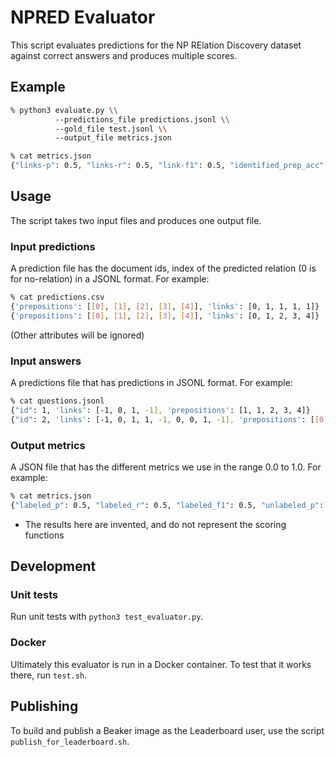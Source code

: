 # NPRED Evaluator

This script evaluates predictions for the NP RElation Discovery dataset
 against correct answers and produces multiple scores.

## Example

```bash
% python3 evaluate.py \\
          --predictions_file predictions.jsonl \\ 
          --gold_file test.jsonl \\
          --output_file metrics.json

% cat metrics.json
{"links-p": 0.5, "links-r": 0.5, "link-f1": 0.5, "identified_prep_acc": 0.9, "non_identified_prep_acc": 0.3, "micro-f1": 0.4}
```

## Usage

The script takes two input files and produces one output file.

### Input predictions

A prediction file has the document ids, index of the predicted relation (0 is for no-relation) in a JSONL format.
For example:

```bash
% cat predictions.csv
{'prepositions': [[0], [1], [2], [3], [4]], 'links': [0, 1, 1, 1, 1]}
{'prepositions': [[0], [1], [2], [3], [4]], 'links': [0, 1, 2, 3, 4]}
```
(Other attributes will be ignored)

### Input answers

A predictions file that has predictions in JSONL format. For example:


```bash
% cat questions.jsonl
{"id": 1, 'links': [-1, 0, 1, -1], 'prepositions': [1, 1, 2, 3, 4]}
{"id": 2, 'links': [-1, 0, 1, 1, -1, 0, 0, 1, -1], 'prepositions': [[0], [0], [2, 3], [4, 2], [0], [0], [0], [1], [0]}}
```


### Output metrics

A JSON file that has the different metrics we use in the range 0.0 to 1.0. For example:

```bash
% cat metrics.json 
{"labeled_p": 0.5, "labeled_r": 0.5, "labeled_f1": 0.5, "unlabeled_p": 0.9, "unlabeled_r": 0.3, "unlabeled_f1": 0.4}
```
* The results here are invented, and do not represent the scoring functions

## Development

### Unit tests

Run unit tests with `python3 test_evaluator.py`.

### Docker

Ultimately this evaluator is run in a Docker container. To test that it works there, run `test.sh`.

## Publishing

To build and publish a Beaker image as the Leaderboard user, use the script
`publish_for_leaderboard.sh`.
